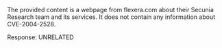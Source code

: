 The provided content is a webpage from flexera.com about their Secunia Research team and its services. It does not contain any information about CVE-2004-2528.

Response: UNRELATED